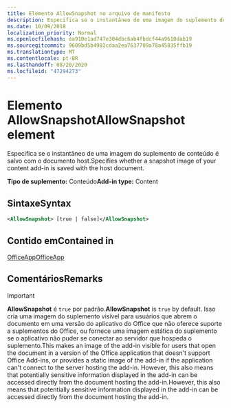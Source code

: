 ```yaml
---
title: Elemento AllowSnapshot no arquivo de manifesto
description: Especifica se o instantâneo de uma imagem do suplemento de conteúdo é salvo com o documento host.
ms.date: 10/09/2018
localization_priority: Normal
ms.openlocfilehash: ea910e1ad747e304dbc6ab4fbdcf44a9610dab19
ms.sourcegitcommit: 9609bd5b4982cdaa2ea7637709a78a45835ffb19
ms.translationtype: MT
ms.contentlocale: pt-BR
ms.lasthandoff: 08/28/2020
ms.locfileid: "47294273"
---
```

# <a name="allowsnapshot-element"></a><span data-ttu-id="275de-103">Elemento AllowSnapshot</span><span class="sxs-lookup"><span data-stu-id="275de-103">AllowSnapshot element</span></span>

<span data-ttu-id="275de-104">Especifica se o instantâneo de uma imagem do suplemento de conteúdo é salvo com o documento host.</span><span class="sxs-lookup"><span data-stu-id="275de-104">Specifies whether a snapshot image of your content add-in is saved with the host document.</span></span>

<span data-ttu-id="275de-105">**Tipo de suplemento:** Conteúdo</span><span class="sxs-lookup"><span data-stu-id="275de-105">**Add-in type:** Content</span></span>

## <a name="syntax"></a><span data-ttu-id="275de-106">Sintaxe</span><span class="sxs-lookup"><span data-stu-id="275de-106">Syntax</span></span>

```XML
<AllowSnapshot> [true | false]</AllowSnapshot>
```

## <a name="contained-in"></a><span data-ttu-id="275de-107">Contido em</span><span class="sxs-lookup"><span data-stu-id="275de-107">Contained in</span></span>

[<span data-ttu-id="275de-108">OfficeApp</span><span class="sxs-lookup"><span data-stu-id="275de-108">OfficeApp</span></span>](officeapp.md)

## <a name="remarks"></a><span data-ttu-id="275de-109">Comentários</span><span class="sxs-lookup"><span data-stu-id="275de-109">Remarks</span></span>

 > [!IMPORTANT]
 > <span data-ttu-id="275de-110">**AllowSnapshot** é `true` por padrão.</span><span class="sxs-lookup"><span data-stu-id="275de-110">**AllowSnapshot** is `true` by default.</span></span> <span data-ttu-id="275de-111">Isso cria uma imagem do suplemento visível para usuários que abrem o documento em uma versão do aplicativo do Office que não oferece suporte a suplementos do Office, ou fornece uma imagem estática do suplemento se o aplicativo não puder se conectar ao servidor que hospeda o suplemento.</span><span class="sxs-lookup"><span data-stu-id="275de-111">This makes an image of the add-in visible for users that open the document in a version of the Office application that doesn't support Office Add-ins, or provides a static image of the add-in if the application can't connect to the server hosting the add-in.</span></span> <span data-ttu-id="275de-112">However, this also means that potentially sensitive information displayed in the add-in can be accessed directly from the document hosting the add-in.</span><span class="sxs-lookup"><span data-stu-id="275de-112">However, this also means that potentially sensitive information displayed in the add-in can be accessed directly from the document hosting the add-in.</span></span>
